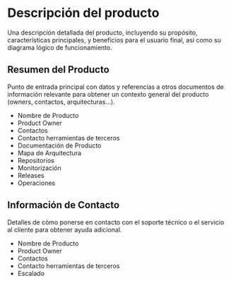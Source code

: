 # Descripción del producto

Una descripción detallada del producto, incluyendo su propósito, características principales, y beneficios para el usuario final, así como su diagrama lógico de funcionamiento.

## Resumen del Producto

Punto de entrada principal con datos y referencias a otros documentos de información relevante para obtener un contexto general del producto (owners, contactos, arquitecturas...).

- Nombre de Producto
- Product Owner
- Contactos
- Contacto herramientas de terceros
- Documentación de Producto
- Mapa de Arquitectura
- Repositorios
- Monitorización
- Releases
- Operaciones

## Información de Contacto

Detalles de cómo ponerse en contacto con el soporte técnico o el servicio al cliente para obtener ayuda adicional.

- Nombre de Producto
- Product Owner
- Contactos
- Contacto herramientas de terceros
- Escalado

